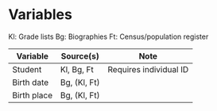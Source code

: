 # Variables

Kl: Grade lists
Bg: Biographies
Ft: Census/population register

| Variable | Source(s) | Note |
|---|---|---|
| Student | Kl, Bg, Ft | Requires individual ID |
| Birth date | Bg, (Kl, Ft) | |
| Birth place | Bg, (Kl, Ft) | |
